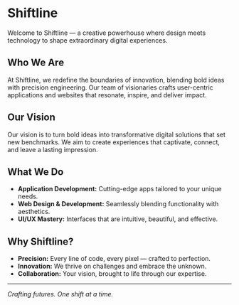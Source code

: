 # Shiftline

Welcome to Shiftline — a creative powerhouse where design meets technology to shape extraordinary digital experiences.  

## Who We Are  
At Shiftline, we redefine the boundaries of innovation, blending bold ideas with precision engineering. Our team of visionaries crafts user-centric applications and websites that resonate, inspire, and deliver impact.  

## Our Vision  
Our vision is to turn bold ideas into transformative digital solutions that set new benchmarks. We aim to create experiences that captivate, connect, and leave a lasting impression.

## What We Do  
- **Application Development:** Cutting-edge apps tailored to your unique needs.  
- **Web Design & Development:** Seamlessly blending functionality with aesthetics.  
- **UI/UX Mastery:** Interfaces that are intuitive, beautiful, and effective.  

## Why Shiftline?  
- **Precision:** Every line of code, every pixel — crafted to perfection.  
- **Innovation:** We thrive on challenges and embrace the unknown.  
- **Collaboration:** Your vision, brought to life through our expertise.  

---
*Crafting futures. One shift at a time.*  
